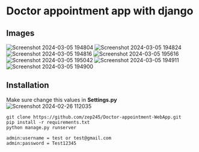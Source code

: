 # Doctor appointment app with django


## Images

![Screenshot 2024-03-05 194804](https://github.com/zep245/Doctor-appointment-WebApp/assets/72607551/d1363416-3440-474f-bfd9-0e8434dc08ec)
![Screenshot 2024-03-05 194824](https://github.com/zep245/Doctor-appointment-WebApp/assets/72607551/96fb68fe-ac42-427b-8961-9972797d4eae)
![Screenshot 2024-03-05 194816](https://github.com/zep245/Doctor-appointment-WebApp/assets/72607551/2f6fa1a9-4a38-4318-94fa-71184e45c71d)
![Screenshot 2024-03-05 195616](https://github.com/zep245/Doctor-appointment-WebApp/assets/72607551/b22535a9-ebd6-4b06-ab73-51392dddaa1e)
![Screenshot 2024-03-05 195042](https://github.com/zep245/Doctor-appointment-WebApp/assets/72607551/0f7eda36-399d-47ea-8abd-0d4d70cca608)
![Screenshot 2024-03-05 194911](https://github.com/zep245/Doctor-appointment-WebApp/assets/72607551/4f5ff26d-be17-4c63-872c-a3a13f2381d1)
![Screenshot 2024-03-05 194900](https://github.com/zep245/Doctor-appointment-WebApp/assets/72607551/23020eca-064e-4319-adfb-a7ad4c721615)


## Installation
Make sure change this values in __Settings.py__
![Screenshot 2024-02-26 112035](https://github.com/zep245/E-commerce-Webapp/assets/72607551/c409af31-83d3-47cb-9c0d-a7315925420a)

```
git clone https://github.com/zep245/Doctor-appointment-WebApp.git
pip install -r requirements.txt
python manage.py runserver
```





```
admin:username = test or test@gmail.com
admin:password = Test12345
```
